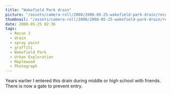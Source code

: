```yaml
---
title: "Wakefield Park drain"
picture: "/assets/camera-roll/2008/2008-05-25-wakefield-park-drain/recon-2-003.jpg"
thumbnail: "/assets/camera-roll/2008/2008-05-25-wakefield-park-drain/recon-2-003-thumbnail.jpg"
date: 2008-05-25 02:36
tags:
  - Recon 2
  - drain
  - spray paint
  - graffiti
  - Wakefield Park
  - Urban Exploration
  - Maplewood
  - Photograph
---
```

Years earlier I entered this drain during middle or high school with friends. There is now a gate to prevent entry. 